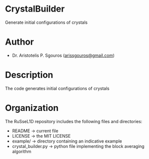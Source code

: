 # CrystalBuilder
Generate initial configurations of crystals

# Author
- Dr. Aristotelis P. Sgouros (arissgouros@gmail.com)

# Description
The code generates initial configurations of crystals

# Organization
The RuSseL1D repository includes the following files and directories:
 - README           -> current file
 - LICENSE          -> the MIT LICENSE
 - example/         -> directory containing an indicative example
 - crystal_builder.py -> python file implementing the block averaging algorithm
